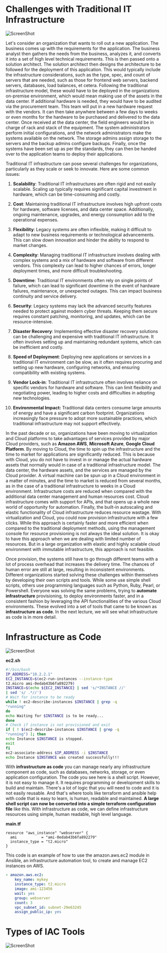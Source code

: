 # Challenges with Traditional IT Infrastructure

![ScreenShot](/assets/Capture.PNG)

Let's consider an organization that wants to roll out a new application. The business comes up with the requirements for the application. The business analyst then gathers the needs from the business, analyzes it, and converts it into a set of high level technical requirements. This is then passed onto a solution architect. The solution architect then designs the architecture to be followed for the deployment of this application. This would typically include the infrastructure considerations, such as the type, spec, and count of servers that are needed, such as those for frontend web servers, backend servers, databases, load balances, et cetera. Following the traditional infrastructure model, these would have to be deployed in the organizations on-premise environment, which would mean making use of the assets in the data center. If additional hardware is needed, they would have to be audited via the procurement team. This team will put in a new hardware request with the vendors. It can then take anywhere between a few days to weeks or even months for the hardware to be purchased and delivered to the data center. Once received at the data center, the field engineers would be in charge of rack and stack of the equipment. The system administrators perform initial configurations, and the network administrators make the systems available on the network. The storage admins assign storage to the servers and the backup admins configure backups. Finally, once the systems have been set up as per the standards, they can then be handed over to the application teams to deploy their applications. 

Traditional IT infrastructure can pose several challenges for organizations, particularly as they scale or seek to innovate. Here are some common issues:

1. **Scalability**: Traditional IT infrastructures are often rigid and not easily scalable. Scaling up typically requires significant capital investment in hardware, which can be time-consuming and costly.

2. **Cost**: Maintaining traditional IT infrastructure involves high upfront costs for hardware, software licenses, and data center space. Additionally, ongoing maintenance, upgrades, and energy consumption add to the operational expenses.

3. **Flexibility**: Legacy systems are often inflexible, making it difficult to adapt to new business requirements or technological advancements. This can slow down innovation and hinder the ability to respond to market changes.

4. **Complexity**: Managing traditional IT infrastructure involves dealing with complex systems and a mix of hardware and software from different vendors. This complexity can lead to higher chances of errors, longer deployment times, and more difficult troubleshooting.

5. **Downtime**: Traditional IT environments often rely on single points of failure, which can lead to significant downtime in the event of hardware failures, maintenance, or unexpected outages. This can impact business continuity and service delivery.

6. **Security**: Legacy systems may lack the advanced security features needed to protect against modern cyber threats. Keeping them secure requires constant patching, monitoring, and updates, which can be resource-intensive.

7. **Disaster Recovery**: Implementing effective disaster recovery solutions can be challenging and expensive with traditional IT infrastructure. It often involves setting up and maintaining redundant systems, which can be inefficient and costly.

8. **Speed of Deployment**: Deploying new applications or services in a traditional IT environment can be slow, as it often requires procuring and setting up new hardware, configuring networks, and ensuring compatibility with existing systems.

9. **Vendor Lock-in**: Traditional IT infrastructure often involves reliance on specific vendors for hardware and software. This can limit flexibility and negotiating power, leading to higher costs and difficulties in adopting new technologies.

10. **Environmental Impact:** Traditional data centers consume large amounts of energy and have a significant carbon footprint. Organizations increasingly face pressure to adopt more sustainable practices, which traditional infrastructure may not support effectively.

In the past decade or so, organizations have been moving to virtualization and Cloud platforms to take advantages of services provided by major Cloud providers, such as **Amazon AWS**, **Microsoft Azure**, **Google Cloud Platform**. By moving to Cloud, the time to spin up the infrastructure and the time to market for applications are significantly reduced. This is because with Cloud, you do not have to invest in or manage the actual hardware assets that normally would in case of a traditional infrastructure model. The data center, the hardware assets, and the services are managed by the Cloud provider. A virtual machine can be spun up in a Cloud environment in a matter of minutes, and the time to market is reduced from several months, as in the case of a traditional infrastructure to weeks in a Cloud environment. Infrastructure costs are reduced when compared with the additional data center management and human resources cost. Cloud infrastructure comes with support for APIs, and that opens up a whole new world of opportunity for automation. Finally, the built-in autoscaling and elastic functionality of Cloud infrastructure reduces resource wastage. With virtualization and Cloud, you could now provision infrastructure with a few clicks. While this approach is certainly faster and more efficient when compared to the traditional deployment methods, using the management console for resource provisioning is not always the ideal solution. It is okay to have this approach when we are dealing with limited number of resources. But in a large organization with elastic and highly scalable cloud environment with immutable infrastructure, this approach is not feasible.

Once provision, the systems still have to go through different teams with a lot of process overhead that increases the delivery time. The chances of human error are still at large, resulting in inconsistent environments. Different organizations started solving these challenges within themselves by developing their own scripts and tools. While some use simple shell scripts, others use programming languages such as Python, Ruby, Pearl, or Powershell. Everyone was solving the same problems, trying to **automate infrastructure** provisioning, to deploy environments faster, and in a consistent fashion by leveraging the API functionalities of the various Cloud environments. These evolved into a set of tools that came to be known as **infrastructure as code**. In the next lecture, we will see what infrastructure as code is in more detail.

# Infrastructure as Code

![ScreenShot](/assets/maxresdefaul.jpg)

**ec2.sh**
```sh
#!/bin/bash
IP_ADDRESS="10.2.2.1"
EC2_INSTANCE=$(ec2-run-instances --instance-type
t2.micro ami-0edab43b6fa892279)
INSTANCE=$(echo ${EC2_INSTANCE} | sed 's/*INSTANCE //'
| sed 's/ .*//')
# Wait for instance to be ready
while ! ec2-describe-instances $INSTANCE | grep -q
"running"
do
echo Waiting for $INSTANCE is to be ready...
done
# Check if instance is not provisioned and exit
if [ ! $(ec2-describe-instances $INSTANCE | grep -q
"running") ]; then
echo Instance $INSTANCE is stopped.
exit
fi
ec2-associate-address $IP_ADDRESS -i $INSTANCE
echo Instance $INSTANCE was created successfully!!!
```
With **infrastructure as code** you can manage nearly any infrastructure component as code, such as databases, networks, storage, or even application configuration. The code you see here is a shell script. However, it is not easy to manage it. It requires programming or development skills to build and maintain. There's a lot of logic that you will need to code and it is not easily reusable. And that's where tools like terraform and ansible help with code that is easy to learn, is human, readable and maintained. **A large shell script can now be converted into a simple terraform configuration file** like this. With infrastructure as code, we can define infrastructure resources using simple, human readable, high level language. 

**main.tf**
```hcl
resource "aws_instance" "webserver" {
  ami           = "ami-0edab43b6fa892279"
  instance_type = "t2.micro"
}
```
This code is an example of how to use the amazon.aws.ec2 module in Ansible, an infrastructure automation tool, to create and manage EC2 instances on AWS.
```yml
- amazon.aws.ec2:
    key_name: mykey
    instance_type: t2.micro
    image: ami-123456
    wait: yes
    group: webserver
    count: 3
    vpc_subnet_id: subnet-29e63245
    assign_public_ip: yes
```

# Types of IAC Tools

![ScreenShot](/assets/Capture1.PNG)